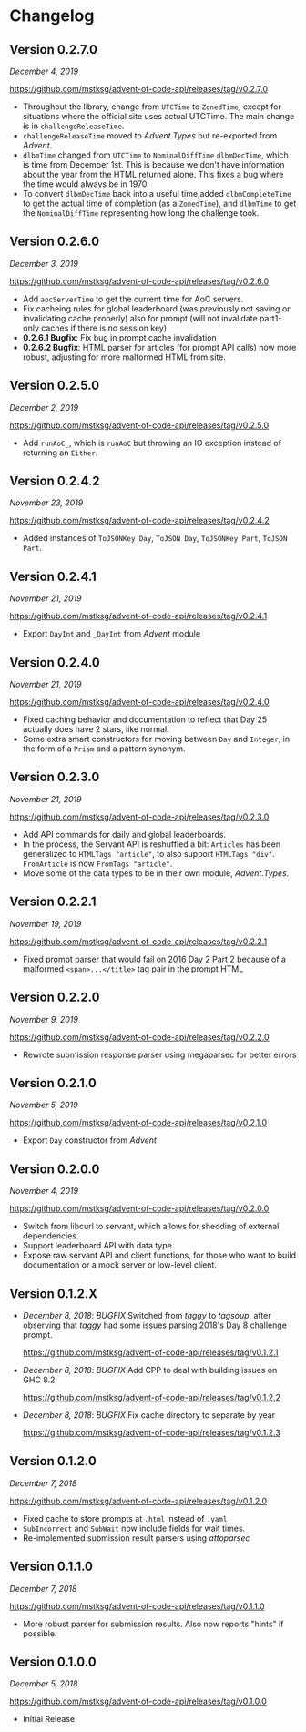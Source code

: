 Changelog
=========

Version 0.2.7.0
---------------

*December 4, 2019*

<https://github.com/mstksg/advent-of-code-api/releases/tag/v0.2.7.0>

*   Throughout the library, change from `UTCTime` to `ZonedTime`, except for
    situations where the official site uses actual UTCTime.  The main change is
    in `challengeReleaseTime`.
*   `challengeReleaseTime` moved to *Advent.Types* but re-exported from
    *Advent*.
*   `dlbmTime` changed from `UTCTime` to `NominalDiffTime` `dlbmDecTime`, which
    is time from December 1st.  This is because we don't have information about
    the year from the HTML returned alone.  This fixes a bug where the time
    would always be in 1970.
*   To convert `dlbmDecTime` back into a useful time,added `dlbmCompleteTime`
    to get the actual time of completion (as a `ZonedTime`), and `dlbmTime` to
    get the `NominalDiffTime` representing how long the challenge took.

Version 0.2.6.0
---------------

*December 3, 2019*

<https://github.com/mstksg/advent-of-code-api/releases/tag/v0.2.6.0>

*   Add `aocServerTime` to get the current time for AoC servers.
*   Fix cacheing rules for global leaderboard (was previously not saving or
    invalidating cache properly) also for prompt (will not invalidate
    part1-only caches if there is no session key)
*   **0.2.6.1 Bugfix**: Fix bug in prompt cache invalidation
*   **0.2.6.2 Bugfix**: HTML parser for articles (for prompt API calls) now
    more robust, adjusting for more malformed HTML from site.

Version 0.2.5.0
---------------

*December 2, 2019*

<https://github.com/mstksg/advent-of-code-api/releases/tag/v0.2.5.0>

*   Add `runAoC_`, which is `runAoC` but throwing an IO exception instead of
    returning an `Either`.

Version 0.2.4.2
---------------

*November 23, 2019*

<https://github.com/mstksg/advent-of-code-api/releases/tag/v0.2.4.2>

*   Added instances of `ToJSONKey Day`, `ToJSON Day`, `ToJSONKey Part`, `ToJSON
    Part`.

Version 0.2.4.1
---------------

*November 21, 2019*

<https://github.com/mstksg/advent-of-code-api/releases/tag/v0.2.4.1>

*   Export `DayInt` and `_DayInt` from *Advent* module

Version 0.2.4.0
---------------

*November 21, 2019*

<https://github.com/mstksg/advent-of-code-api/releases/tag/v0.2.4.0>

*   Fixed caching behavior and documentation to reflect that Day 25 actually
    does have 2 stars, like normal.
*   Some extra smart constructors for moving between `Day` and `Integer`, in
    the form of a `Prism` and a pattern synonym.

Version 0.2.3.0
---------------

*November 21, 2019*

<https://github.com/mstksg/advent-of-code-api/releases/tag/v0.2.3.0>

*   Add API commands for daily and global leaderboards.
*   In the process, the Servant API is reshuffled a bit: `Articles` has been
    generalized to `HTMLTags "article"`, to also support `HTMLTags "div"`.
    `FromArticle` is now `FromTags "article"`.
*   Move some of the data types to be in their own module, *Advent.Types*.

Version 0.2.2.1
---------------

*November 19, 2019*

<https://github.com/mstksg/advent-of-code-api/releases/tag/v0.2.2.1>

*   Fixed prompt parser that would fail on 2016 Day 2 Part 2 because of a
    malformed `<span>...</title>` tag pair in the prompt HTML

Version 0.2.2.0
---------------

*November 9, 2019*

<https://github.com/mstksg/advent-of-code-api/releases/tag/v0.2.2.0>

*   Rewrote submission response parser using megaparsec for better errors

Version 0.2.1.0
---------------

*November 5, 2019*

<https://github.com/mstksg/advent-of-code-api/releases/tag/v0.2.1.0>

*   Export `Day` constructor from *Advent*

Version 0.2.0.0
---------------

*November 4, 2019*

<https://github.com/mstksg/advent-of-code-api/releases/tag/v0.2.0.0>

*   Switch from libcurl to servant, which allows for shedding of external
    dependencies.
*   Support leaderboard API with data type.
*   Expose raw servant API and client functions, for those who want to build
    documentation or a mock server or low-level client.

Version 0.1.2.X
---------------

*   *December 8, 2018*: *BUGFIX* Switched from *taggy* to *tagsoup*, after observing that *taggy*
    had some issues parsing 2018's Day 8 challenge prompt.

    <https://github.com/mstksg/advent-of-code-api/releases/tag/v0.1.2.1>

*   *December 8, 2018*: *BUGFIX* Add CPP to deal with building issues on GHC 8.2

    <https://github.com/mstksg/advent-of-code-api/releases/tag/v0.1.2.2>

*   *December 8, 2018*: *BUGFIX* Fix cache directory to separate by year

    <https://github.com/mstksg/advent-of-code-api/releases/tag/v0.1.2.3>

Version 0.1.2.0
---------------

*December 7, 2018*

<https://github.com/mstksg/advent-of-code-api/releases/tag/v0.1.2.0>

*   Fixed cache to store prompts at `.html` instead of `.yaml`
*   `SubIncorrect` and `SubWait` now include fields for wait times.
*   Re-implemented submission result parsers using *attoparsec*

Version 0.1.1.0
---------------

*December 7, 2018*

<https://github.com/mstksg/advent-of-code-api/releases/tag/v0.1.1.0>

*   More robust parser for submission results.  Also now reports "hints" if
    possible.

Version 0.1.0.0
---------------

*December 5, 2018*

<https://github.com/mstksg/advent-of-code-api/releases/tag/v0.1.0.0>

*   Initial Release
